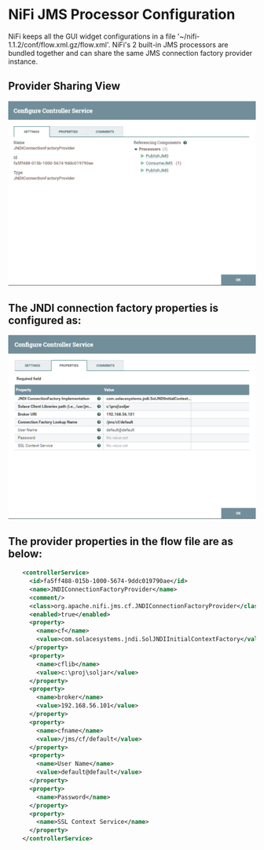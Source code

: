 # NiFi JMS Processor Configuration

NiFi keeps all the GUI widget configurations in a file '~/nifi-1.1.2/conf/flow.xml.gz/flow.xml'. NiFi's 2 built-in JMS processors are bundled together and can share the same JMS connection factory provider instance.

## Provider Sharing View
![Provider Sharing](/resources/providerSetting.png)

## The JNDI connection factory properties is configured as:

![Provider properties](/resources/providerProp.png)

## The provider properties in the flow file are as below:
```xml
    <controllerService>
      <id>fa5ff488-015b-1000-5674-9ddc019790ae</id>
      <name>JNDIConnectionFactoryProvider</name>
      <comment/>
      <class>org.apache.nifi.jms.cf.JNDIConnectionFactoryProvider</class>
      <enabled>true</enabled>
      <property>
        <name>cf</name>
        <value>com.solacesystems.jndi.SolJNDIInitialContextFactory</value>
      </property>
      <property>
        <name>cflib</name>
        <value>c:\proj\soljar</value>
      </property>
      <property>
        <name>broker</name>
        <value>192.168.56.101</value>
      </property>
      <property>
        <name>cfname</name>
        <value>/jms/cf/default</value>
      </property>
      <property>
        <name>User Name</name>
        <value>default@default</value>
      </property>
      <property>
        <name>Password</name>
      </property>
      <property>
        <name>SSL Context Service</name>
      </property>
    </controllerService>
 ```
    

